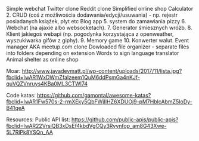 Simple webchat
Twitter clone
Reddit clone
Simplified online shop
Calculator
2. CRUD (coś z możliwościa dodawania/edycji/usuwania) - np. rejestr posiadanych książek, płyt etc
Blog app
5. system do zamawiania pizzy
6. Webchat (na ajaxie albo websocketach).
7. Generator śmiesznych wróżb.
8. Klient jakiegoś webapi (np. pogodynka korzystająca z openweather, wyszukiwarka gifów z giphy).
9. Memory game
10. Konwerter walut.
Event manager AKA meetup.com clone
Dowloaded file organizer - separate files into folders depending on extension
Words to sign language translator
Animal shelter as online shop

Moar:
http://www.javadevmatt.pl/wp-content/uploads/2017/11/lista.jpg?fbclid=IwAR1WxDWmZfaIzeem1QuM6ddPsmGa4nKJf-quVQZVnruys4KBa0ML3CTWl74

Code katas: 
https://github.com/gamontal/awesome-katas?fbclid=IwAR1Fw570s-2-rmXEky5QbFWjIIHZ6XDUOj9-pM7HblcAbmZ5IoDy-B41qeA


Resources:
Public API list:
https://github.com/public-apis/public-apis?fbclid=IwAR22VrsiQB3xDsEf4kbdVgCQy3Ryynfop_am8G43Xwe-5L7RlPk8YSQn_AA
